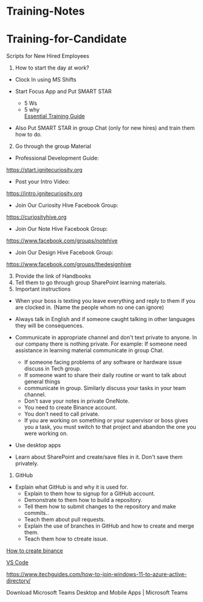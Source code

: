 # Training-Notes

# Training-for-Candidate

Scripts for New Hired Employees

1. How to start the day at work?

- Clock In using MS Shifts
- Start Focus App and Put SMART STAR

  - 5 Ws
  - 5 why<br>
[Essential Training Guide](https://reveltek.com/files/training-manual.pdf)
- Also Put SMART STAR in group Chat (only for new hires) and train them how to do.

 2. Go through the group Material

- Professional Development Guide:

https://start.ignitecuriosity.org

- Post your Intro Video:

https://intro.ignitecuriosity.org

- Join Our Curiosity Hive Facebook Group:

https://curiosityhive.org

- Join Our Note Hive Facebook Group:

https://www.facebook.com/groups/notehive

- Join Our Design Hive Facebook Group:

https://www.facebook.com/groups/thedesignhive

3. Provide the link of Handbooks
4. Tell them to go through group SharePoint learning materials.
5. Important instructions

- When your boss is texting you leave everything and reply to them if you are clocked in.   (Name the people whom no one can ignore)
- Always talk in English and if someone caught talking in other languages they will be     consequences.
- Communicate in appropriate channel and don't text private to anyone. In our company   there is nothing private. For example: If someone need assistance in learning material communicate in group Chat.
  - If someone facing problems of any software or hardware issue discuss in Tech group.
  - If someone want to share their daily routine or want to talk about general things        
  - communicate in group. Similarly discuss your tasks in your team channel.
  - Don't save your notes in private OneNote.
  - You need to create Binance account.
  - You don't need to call private.
  - If you are working on something or your supervisor or boss gives you a task, you must switch to that project and abandon the one you were working on.


- Use desktop apps
- Learn about SharePoint and create/save files in it. Don't save them privately.

1. GitHub

- Explain what GitHub is and why it is used for.
  - Explain to them how to signup for a GitHub account.
  - Demonstrate to them how to build a repository.
  - Tell them how to submit changes to the repository and make commits..
  - Teach them about pull requests.
  - Explain the use of branches in GitHub and how to create and merge them.
  - Teach them how to ctreate issue.

[How to create binance](https://github.com/TaoLearning/Timmsi-Guide/blob/gh-pages/Binance%20Intro.md)

[VS Code](https://az764295.vo.msecnd.net/insider/d0acdbff1f30eac7cc68930013485276d1bae0ec/VSCodeUserSetup-x64-1.76.0-insider.exe)

https://www.itechguides.com/how-to-join-windows-11-to-azure-active-directory/

Download Microsoft Teams Desktop and Mobile Apps | Microsoft Teams
